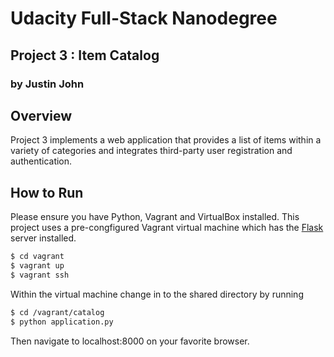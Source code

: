 # Udacity Full-Stack Nanodegree
## Project 3 : Item Catalog
### by Justin John

## Overview

Project 3 implements a web application that provides a list of items within a variety of categories and integrates third-party user registration and authentication.

## How to Run

Please ensure you have Python, Vagrant and VirtualBox installed. This project uses a pre-congfigured Vagrant virtual machine which has the [Flask](http://flask.pocoo.org/) server installed.

```bash
$ cd vagrant
$ vagrant up
$ vagrant ssh
```

Within the virtual machine change in to the shared directory by running

```bash
$ cd /vagrant/catalog
$ python application.py
```

Then navigate to localhost:8000 on your favorite browser.
